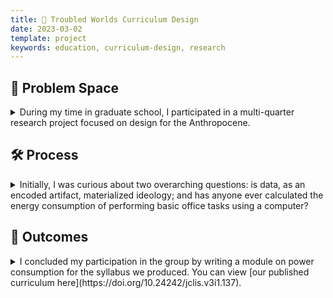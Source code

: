 ```yaml
---
title: 🌃 Troubled Worlds Curriculum Design
date: 2023-03-02
template: project
keywords: education, curriculum-design, research
---
```

## 🤔 Problem Space
<details><summary>During my time in graduate school, I participated in a multi-quarter research project focused on design for the Anthropocene.</summary><br>

The research project was structured as a reading group. In the first half of the project, we would read an excerpt from a large text or a handful of papers on a theme, and then come together and talk through our takeaways.</details>

## 🛠 Process
<details><summary>Initially, I was curious about two overarching questions: is data, as an encoded artifact, materialized ideology; and has anyone ever calculated the energy consumption of performing basic office tasks using a computer?</summary><br>

Ultimately this led me into doing research about the nature of calculating/computing/documenting information using [calculated values](https://news.mit.edu/2018/book-statistical-arguments-public-debate-0205) via the book of the same name, as well as various projects focused on low-resource computing.

When the research project was running, it was my duty to introduce these ideas to other folks by leading a discussion section focused on these topics. We met on a weekly basis and we had to lead discussion sessions focused on the research we had done in the previous week.</details>

## 🎉 Outcomes
<details><summary>I concluded my participation in the group by writing a module on power consumption for the syllabus we produced. You can view [our published curriculum here](https://doi.org/10.24242/jclis.v3i1.137).</summary><br>

The outcome of the project was an undergraduate curriculum focused on some of the different emergent themes of the group--situated design, adaptation to the environment, energy consumption, supply chains, and repair.
</details>